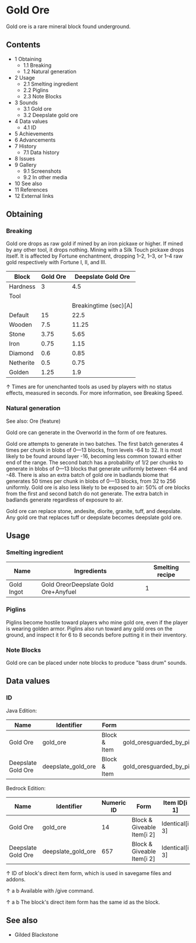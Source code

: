 # Gold Ore
Gold ore is a rare mineral block found underground.

## Contents
- 1 Obtaining
	- 1.1 Breaking
	- 1.2 Natural generation
- 2 Usage
	- 2.1 Smelting ingredient
	- 2.2 Piglins
	- 2.3 Note Blocks
- 3 Sounds
	- 3.1 Gold ore
	- 3.2 Deepslate gold ore
- 4 Data values
	- 4.1 ID
- 5 Achievements
- 6 Advancements
- 7 History
	- 7.1 Data history
- 8 Issues
- 9 Gallery
	- 9.1 Screenshots
	- 9.2 In other media
- 10 See also
- 11 References
- 12 External links

## Obtaining
### Breaking
Gold ore drops as raw gold if mined by an iron pickaxe or higher. If mined by any other tool, it drops nothing. Mining with a Silk Touch pickaxe drops itself. It is affected by Fortune enchantment, dropping 1–2, 1–3, or 1–4 raw gold respectively with Fortune I, II, and III.

| Block     | Gold Ore | Deepslate Gold Ore    |
|-----------|----------|-----------------------|
| Hardness  | 3        | 4.5                   |
| Tool      |          |                       |
|           |          | Breakingtime (sec)[A] |
| Default   | 15       | 22.5                  |
| Wooden    | 7.5      | 11.25                 |
| Stone     | 3.75     | 5.65                  |
| Iron      | 0.75     | 1.15                  |
| Diamond   | 0.6      | 0.85                  |
| Netherite | 0.5      | 0.75                  |
| Golden    | 1.25     | 1.9                   |


↑ Times are for unenchanted tools as used by players with no status effects, measured in seconds. For more information, see Breaking Speed.


### Natural generation
See also: Ore (feature)

Gold ore can generate in the Overworld in the form of ore features. 

Gold ore attempts to generate in two batches. The first batch generates 4 times per chunk in blobs of 0—13 blocks, from levels -64 to 32. It is most likely to be found around layer -16, becoming less common toward either end of the range. The second batch has a probability of 1/2 per chunks to generate in blobs of 0—13 blocks that generate uniformly between -64 and -48. There is also an extra batch of gold ore in badlands biome that generates 50 times per chunk in blobs of 0—13 blocks, from 32 to 256 uniformly. Gold ore is also less likely to be exposed to air: 50% of ore blocks from the first and second batch do not generate. The extra batch in badlands generate regardless of exposure to air. 

Gold ore can replace stone, andesite, diorite, granite, tuff, and deepslate. Any gold ore that replaces tuff or deepslate becomes deepslate gold ore.


## Usage
### Smelting ingredient
| Name       | Ingredients                          | Smelting recipe |
|------------|--------------------------------------|-----------------|
| Gold Ingot | Gold OreorDeepslate Gold Ore+Anyfuel | 1               |

### Piglins
Piglins become hostile toward players who mine gold ore, even if the player is wearing golden armor. Piglins also run toward any gold ores on the ground, and inspect it for 6 to 8 seconds before putting it in their inventory.

### Note Blocks
Gold ore can be placed under note blocks to produce "bass drum" sounds.

## Data values
### ID
Java Edition:

| Name               | Identifier         | Form         | Block tags                                                 | Item tags             | Translation key                    |
|--------------------|--------------------|--------------|------------------------------------------------------------|-----------------------|------------------------------------|
| Gold Ore           | gold_ore           | Block & Item | gold_oresguarded_by_piglinsmineable/pickaxeneeds_iron_tool | gold_orespiglin_loved | block.minecraft.gold_ore           |
| Deepslate Gold Ore | deepslate_gold_ore | Block & Item | gold_oresguarded_by_piglinsmineable/pickaxeneeds_iron_tool | gold_orespiglin_loved | block.minecraft.deepslate_gold_ore |

Bedrock Edition:

| Name               | Identifier         | Numeric ID | Form                       | Item ID[i 1]   | Translation key              |
|--------------------|--------------------|------------|----------------------------|----------------|------------------------------|
| Gold Ore           | gold_ore           | 14         | Block & Giveable Item[i 2] | Identical[i 3] | tile.gold_ore.name           |
| Deepslate Gold Ore | deepslate_gold_ore | 657        | Block & Giveable Item[i 2] | Identical[i 3] | tile.deepslate_gold_ore.name |


↑ ID of block's direct item form, which is used in savegame files and addons.

↑ a b Available with /give command.

↑ a b The block's direct item form has the same id as the block.


## See also
- Gilded Blackstone

